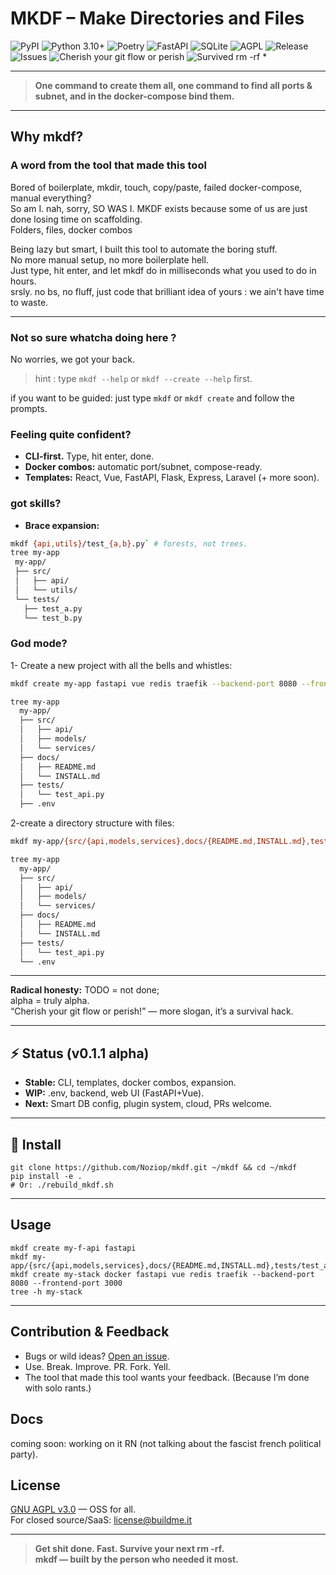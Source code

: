 # MKDF – Make Directories and Files

![PyPI](https://img.shields.io/pypi/v/mkdf)
![Python 3.10+](https://img.shields.io/badge/python-3.10+-blue)
![Poetry](https://img.shields.io/badge/poetry-managed-blue)
![FastAPI](https://img.shields.io/badge/fastapi-async-green)
![SQLite](https://img.shields.io/badge/sqlite-embedded-lightgrey)
![AGPL](https://img.shields.io/badge/license-AGPL-blue)
![Release](https://img.shields.io/github/v/release/Noziop/mkdf?include_prereleases)
![Issues](https://img.shields.io/github/issues/Noziop/mkdf)
![Cherish your git flow or perish](https://img.shields.io/badge/Cherish%20your%20gitflow-or%20perish-red)
![Survived rm -rf *](https://img.shields.io/badge/SURVIVED-rm%20--rf%20*-red)

---

> **One command to create them all, one command to find all ports & subnet, and in the docker-compose bind them.**

---
## Why mkdf?
### A word from the tool that made this tool

Bored of boilerplate, mkdir, touch, copy/paste, failed docker-compose, manual everything?  
So am I.  nah, sorry, SO WAS I.
MKDF exists because some of us are just done losing time on scaffolding.  
Folders, files, docker combos

Being lazy but smart, I built this tool to automate the boring stuff.  
No more manual setup, no more boilerplate hell.  
Just type, hit enter, and let mkdf do in milliseconds what you used to do in hours.  
srsly. no bs, no fluff, just code that brilliant idea of yours : we ain't have time to waste.  

---



### Not so sure whatcha doing here ?

No worries, we got your back.

>hint : type `mkdf --help` or `mkdf --create --help` first.

if you want to be guided: just type `mkdf` or `mkdf create` and follow the prompts.

### Feeling quite confident?

- **CLI-first.** Type, hit enter, done.  
- **Docker combos:** automatic port/subnet, compose-ready.
- **Templates:** React, Vue, FastAPI, Flask, Express, Laravel (+ more soon).

### got skills?

- **Brace expansion:**  

```bash
mkdf {api,utils}/test_{a,b}.py` # forests, not trees.
tree my-app
 my-app/
 ├── src/
 │   ├── api/
 │   └── utils/
 └── tests/
   ├── test_a.py
   └── test_b.py
```

### God mode?
1- Create a new project with all the bells and whistles:
```bash
mkdf create my-app fastapi vue redis traefik --backend-port 8080 --frontend-port 3000
```
```bash
tree my-app
  my-app/
  ├── src/
  │   ├── api/
  │   ├── models/
  │   └── services/
  ├── docs/
  │   ├── README.md
  │   └── INSTALL.md
  ├── tests/
  │   └── test_api.py
  ├── .env
```

2-create a directory structure with files:
```bash
mkdf my-app/{src/{api,models,services},docs/{README.md,INSTALL.md},tests/test_api.py,.env}
```
```bash
tree my-app
  my-app/
  ├── src/
  │   ├── api/
  │   ├── models/
  │   └── services/
  ├── docs/
  │   ├── README.md
  │   └── INSTALL.md
  ├── tests/
  │   └── test_api.py
  └── .env
``` 
---

**Radical honesty:** TODO = not done;  
alpha = truly alpha.  
“Cherish your git flow or perish!” — more slogan, it’s a survival hack.  

---

## ⚡️ Status (v0.1.1 alpha)

- **Stable:** CLI, templates, docker combos, expansion.
- **WIP:** .env, backend, web UI (FastAPI+Vue).
- **Next:** Smart DB config, plugin system, cloud, PRs welcome.

---

## 🚀 Install

```
git clone https://github.com/Noziop/mkdf.git ~/mkdf && cd ~/mkdf
pip install -e .
# Or: ./rebuild_mkdf.sh
```

---

## Usage

```
mkdf create my-f-api fastapi
mkdf my-app/{src/{api,models,services},docs/{README.md,INSTALL.md},tests/test_api.py,.env}
mkdf create my-stack docker fastapi vue redis traefik --backend-port 8080 --frontend-port 3000
tree -h my-stack
```

---

## Contribution & Feedback

- Bugs or wild ideas? [Open an issue](https://github.com/Noziop/mkdf/issues).  
- Use. Break. Improve. PR. Fork. Yell.
- The tool that made this tool wants your feedback. (Because I’m done with solo rants.)


## Docs

coming soon: working on it RN (not talking about the fascist french political party).

## License

[GNU AGPL v3.0](LICENSE) — OSS for all.  
For closed source/SaaS: [license@buildme.it](mailto:license@buildme.it)

---

> **Get shit done. Fast. Survive your next rm -rf.  
> mkdf — built by the person who needed it most.**
